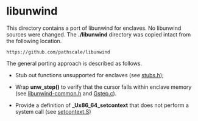 libunwind
=========

This directory contains a port of libunwind for enclaves. No libunwind sources
were changed. The **./libunwind** directory was copied intact from the following
location.

```
https://github.com/pathscale/libunwind
```

The general porting approach is described as follows.

- Stub out functions unsupported for enclaves (see [stubs.h](stubs.h));

- Wrap **unw_step()** to verify that the cursor falls within enclave memory
  (see [libunwind-common.h](*) and [Gstep.c]()).

- Provide a definition of **_Ux86_64_setcontext** that does not perform a
  system call (see [setcontext.S]())
